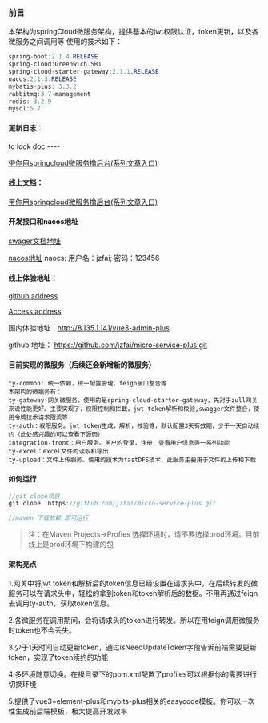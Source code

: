 ### 前言

本架构为springCloud微服务架构，提供基本的jwt权限认证，token更新，以及各微服务之间调用等
使用的技术如下：

```java
spring-boot:2.1.4.RELEASE
spring-cloud:Greenwich.SR1
spring-cloud-starter-gateway:2.1.1.RELEASE
nacos:2.1.3.RELEASE
mybatis-plus: 3.3.2
rabbitmq:3.7-management
redis: 3.2.9
mysql:5.7
```

#### 更新日志：

to look doc ----

[带你用springcloud微服务撸后台(系列文章入口)](https://juejin.cn/post/7044843310204059655)

#### 线上文档：

[带你用springcloud微服务撸后台(系列文章入口)](https://juejin.cn/post/7044843310204059655)

#### 开发接口和nacos地址

[swager文档地址](http://8.135.1.141/micro-service-doc/swagger-ui.html)

[nacos地址](http://8.135.1.141:8848/nacos/)    naocs:    用户名：jzfai; 密码：123456


#### 线上体验地址：

[github address](https://github.com/jzfai/micro-service-plus.git)

[Access address](http://8.135.1.141/vue3-admin-plus)

国内体验地址：http://8.135.1.141/vue3-admin-plus

github 地址：  https://github.com/jzfai/micro-service-plus.git



#### 目前实现的微服务（后续还会新增新的微服务）

```
ty-common: 统一依赖，统一配置管理，feign接口整合等
本架构的微服务有：
ty-gateway:网关微服务。使用的是spring-cloud-starter-gateway，先对于zull网关来说性能更好。主要实现了，权限控制和拦截，jwt token解析和校验,swagger文件整合，使用令牌技术请求限流等
ty-auth：权限服务。jwt token生成，解析，校验等，默认配置3天有效期，少于一天自动续约（此处感兴趣的可以查看下源码）
integration-front：用户服务。用户的登录，注册，查看用户信息等一系列功能
ty-excel：excel文件的读取和导出
ty-upload：文件上传服务。使用的技术为fastDFS技术，此服务主要用于文件的上传和下载
```


#### 如何运行

```java
//git clone项目
git clone  https://github.com/jzfai/micro-service-plus.git

//maven 下载依赖,即可运行
```

>注：在Maven Projects->Profies 选择环境时，请不要选择prod环境。目前线上是prod环境下构建的包

#### 架构亮点

1.网关中将jwt token和解析后的token信息已经设置在请求头中，在后续转发的微服务可以在请求头中，轻松的拿到token和token解析后的数据。不用再通过feign去调用ty-auth，获取token信息。

2.各微服务在调用期间，会将请求头的token进行转发。所以在用feign调用微服务时token也不会丢失。

3.少于1天时间自动更新token，通过isNeedUpdateToken字段告诉前端需要更新token，实现了token续约的功能

4.多环境随意切换。在根目录下的pom.xml配置了profiles可以根据你的需要进行切换环境

5.提供了vue3+element-plus和mybits-plus相关的easycode模板。你可以一次性生成前后端模板，极大提高开发效率
